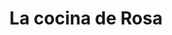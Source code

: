 ---
title: "La cocina de Rosa"
url: /ciudad-autonoma-de-buenos-aires/la-cocina-de-rosa/
shop: comodidad
---